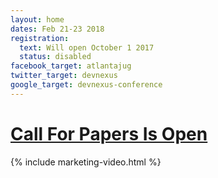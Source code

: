 ```yaml
---
layout: home
dates: Feb 21-23 2018
registration:
  text: Will open October 1 2017
  status: disabled
facebook_target: atlantajug
twitter_target: devnexus
google_target: devnexus-conference
---
```

<div class="navbar">
<h1 class="top-intro"><a href="cfp-details.html">Call For Papers Is Open</a></h1>
</div>
{% include marketing-video.html %}
